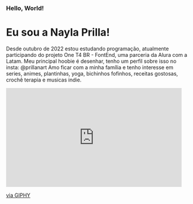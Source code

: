 ### Hello, World!  
# Eu sou a Nayla Prilla! 
Desde outubro de 2022 estou estudando programação, atualmente participando do projeto One T4 BR - FontEnd, uma parceria da Alura com a Latam.
Meu principal hoobie é desenhar, tenho um perfil sobre isso no insta: @prillanart
Amo ficar com a minha família e tenho interesse em series, animes, plantinhas, yoga, bichinhos fofinhos, receitas gostosas, crochê terapia e musicas indie.

<iframe src="https://giphy.com/embed/l2R09a5L5Bb6ppV7y" width="480" height="270" frameBorder="0" class="giphy-embed" allowFullScreen></iframe><p><a href="https://giphy.com/gifs/vaporwave-aesthetics-future-funk-l2R09a5L5Bb6ppV7y">via GIPHY</a></p>
